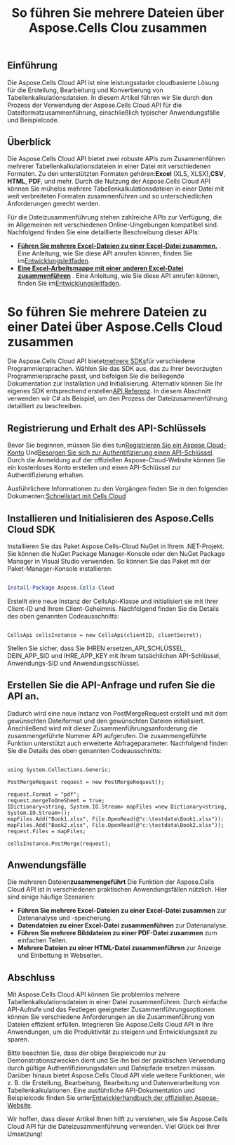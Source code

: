 ﻿---
title: So führen Sie mehrere Dateien über Aspose.Cells Clou zusammen
type: docs
url: /de/how-to-merge-multiple-files
description: So führen Sie mehrere Dateien über Aspose.Cells Cloud zusammen
weight: 10
---
## Einführung
Die Aspose.Cells Cloud API ist eine leistungsstarke cloudbasierte Lösung für die Erstellung, Bearbeitung und Konvertierung von Tabellenkalkulationsdateien. In diesem Artikel führen wir Sie durch den Prozess der Verwendung der Aspose.Cells Cloud API für die Dateiformatzusammenführung, einschließlich typischer Anwendungsfälle und Beispielcode.

## Überblick

 Die Aspose.Cells Cloud API bietet zwei robuste APIs zum Zusammenführen mehrerer Tabellenkalkulationsdateien in einer Datei mit verschiedenen Formaten. Zu den unterstützten Formaten gehören:**Excel** (XLS, XLSX),**CSV**, **HTML**, **PDF**, und mehr. Durch die Nutzung der Aspose.Cells Cloud API können Sie mühelos mehrere Tabellenkalkulationsdateien in einer Datei mit weit verbreiteten Formaten zusammenführen und so unterschiedlichen Anforderungen gerecht werden.

Für die Dateizusammenführung stehen zahlreiche APIs zur Verfügung, die im Allgemeinen mit verschiedenen Online-Umgebungen kompatibel sind. Nachfolgend finden Sie eine detaillierte Beschreibung dieser APIs:

- **[Führen Sie mehrere Excel-Dateien zu einer Excel-Datei zusammen.](https://reference.aspose.cloud/cells/#/LightCells/PostMerge)** . Eine Anleitung, wie Sie diese API anrufen können, finden Sie im[Entwicklungsleitfaden](https://docs.aspose.cloud/cells/merge/multi-files/).
- **[Eine Excel-Arbeitsmappe mit einer anderen Excel-Datei zusammenführen](https://reference.aspose.cloud/cells/#/Workbook/PostWorkbooksMerge)** . Eine Anleitung, wie Sie diese API anrufen können, finden Sie im[Entwicklungsleitfaden](https://docs.aspose.cloud/cells/workbook/merge/).


# So führen Sie mehrere Dateien zu einer Datei über Aspose.Cells Cloud zusammen

 Die Aspose.Cells Cloud API bietet[mehrere SDKs](https://github.com/aspose-cells-cloud)für verschiedene Programmiersprachen. Wählen Sie das SDK aus, das zu Ihrer bevorzugten Programmiersprache passt, und befolgen Sie die beiliegende Dokumentation zur Installation und Initialisierung. Alternativ können Sie Ihr eigenes SDK entsprechend erstellen[API Referenz](https://reference.aspose.cloud/cells/). In diesem Abschnitt verwenden wir C# als Beispiel, um den Prozess der Dateizusammenführung detailliert zu beschreiben.


## Registrierung und Erhalt des API-Schlüssels

 Bevor Sie beginnen, müssen Sie dies tun[Registrieren Sie ein Aspose Cloud-Konto](https://id.containerize.com/signup) Und[Besorgen Sie sich zur Authentifizierung einen API-Schlüssel](https://dashboard.aspose.cloud/applications). Durch die Anmeldung auf der offiziellen Aspose-Cloud-Website können Sie ein kostenloses Konto erstellen und einen API-Schlüssel zur Authentifizierung erhalten.

 Ausführlichere Informationen zu den Vorgängen finden Sie in den folgenden Dokumenten:[Schnellstart mit Cells Cloud](https://docs.aspose.cloud/cells/quickstart/)


## Installieren und Initialisieren des Aspose.Cells Cloud SDK

Installieren Sie das Paket Aspose.Cells-Cloud NuGet in Ihrem .NET-Projekt. Sie können die NuGet Package Manager-Konsole oder den NuGet Package Manager in Visual Studio verwenden.
So können Sie das Paket mit der Paket-Manager-Konsole installieren:

```Powershell

Install-Package Aspose.Cells-Cloud

```
Erstellt eine neue Instanz der CellsApi-Klasse und initialisiert sie mit Ihrer Client-ID und Ihrem Client-Geheimnis. Nachfolgend finden Sie die Details des oben genannten Codeausschnitts:

```CSharp

CellsApi cellsInstance = new CellsApi(clientID, clientSecret);

```

Stellen Sie sicher, dass Sie IHREN ersetzen_API_SCHLÜSSEL, DEIN_APP_SID und IHRE_APP_KEY mit Ihrem tatsächlichen API-Schlüssel, Anwendungs-SID und Anwendungsschlüssel.

## Erstellen Sie die API-Anfrage und rufen Sie die API an.

Dadurch wird eine neue Instanz von PostMergeRequest erstellt und mit dem gewünschten Dateiformat und den gewünschten Dateien initialisiert. Anschließend wird mit dieser Zusammenführungsanforderung die zusammengeführte Nummer API aufgerufen. Die zusammengeführte Funktion unterstützt auch erweiterte Abfrageparameter. Nachfolgend finden Sie die Details des oben genannten Codeausschnitts:


```CSharp

using System.Collections.Generic;

PostMergeRequest request = new PostMergeRequest();

request.Format = "pdf";
request.mergeToOneSheet = true;
IDictionary<string, System.IO.Stream> mapFiles =new Dictionary<string, System.IO.Stream>(); 
mapFiles.Add("Book1.xlsx", File.OpenRead(@"c:\testdata\Book1.xlsx"));
mapFiles.Add("Book2.xlsx", File.OpenRead(@"c:\testdata\Book2.xlsx"));
request.Files = mapFiles;

cellsInstance.PostMerge(request);

```


## Anwendungsfälle

 Die mehreren Dateien**zusammengeführt** Die Funktion der Aspose.Cells Cloud API ist in verschiedenen praktischen Anwendungsfällen nützlich. Hier sind einige häufige Szenarien:

- **Führen Sie mehrere Excel-Dateien zu einer Excel-Datei zusammen** zur Datenanalyse und -speicherung.
- **Datendateien zu einer Excel-Datei zusammenführen** zur Datenanalyse.
- **Führen Sie mehrere Bilddateien zu einer PDF-Datei zusammen** zum einfachen Teilen.
- **Mehrere Dateien zu einer HTML-Datei zusammenführen** zur Anzeige und Einbettung in Webseiten.

## Abschluss

Mit Aspose.Cells Cloud API können Sie problemlos mehrere Tabellenkalkulationsdateien in einer Datei zusammenführen. Durch einfache API-Aufrufe und das Festlegen geeigneter Zusammenführungsoptionen können Sie verschiedene Anforderungen an die Zusammenführung von Dateien effizient erfüllen. Integrieren Sie Aspose.Cells Cloud API in Ihre Anwendungen, um die Produktivität zu steigern und Entwicklungszeit zu sparen.

 Bitte beachten Sie, dass der obige Beispielcode nur zu Demonstrationszwecken dient und Sie ihn bei der praktischen Verwendung durch gültige Authentifizierungsdaten und Dateipfade ersetzen müssen. Darüber hinaus bietet Aspose.Cells Cloud API viele weitere Funktionen, wie z. B. die Erstellung, Bearbeitung, Bearbeitung und Datenverarbeitung von Tabellenkalkulationen. Eine ausführliche API-Dokumentation und Beispielcode finden Sie unter[Entwicklerhandbuch der offiziellen Aspose-Website](/developer-guide/).

Wir hoffen, dass dieser Artikel Ihnen hilft zu verstehen, wie Sie Aspose.Cells Cloud API für die Dateizusammenführung verwenden. Viel Glück bei Ihrer Umsetzung!

